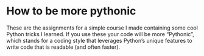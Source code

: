 # How to be more pythonic
These are the assignments for a simple course I made containing some cool Python tricks I learned. 
If you use these your code will be more “Pythonic”, which stands for a coding style that leverages Python’s unique features to write code that is readable (and often faster).
